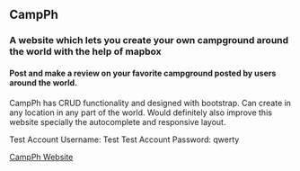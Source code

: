 ## CampPh
### A website which lets you create your own campground around the world with the help of mapbox
#### Post and make a review on your favorite campground posted by users around the world.

CampPh has CRUD functionality and designed with bootstrap. Can create in any location in any part of the world.
Would definitely also improve this website specially the autocomplete and responsive layout.

Test Account Username: Test
Test Account Password: qwerty

[CampPh Website](https://warm-waters-63227.herokuapp.com/)
